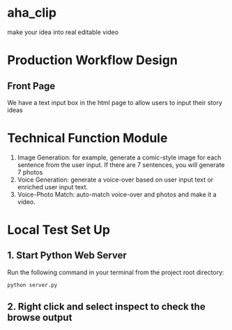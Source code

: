 # aha_clip
make your idea into real editable video

# Production Workflow Design
## Front Page
We have a text input box in the html page to allow users to input their story ideas

# Technical Function Module
1. Image Generation: for example, generate a comic-style image for each sentence from the user input. If there are 7 sentences, you will generate 7 photos
2. Voice Generation: generate a voice-over based on user input text or enriched user input text.
3. Voice-Photo Match: auto-match voice-over and photos and make it a video. 

# Local Test Set Up

## 1. Start Python Web Server
Run the following command in your terminal from the project root directory: 
```python
python server.py
```


## 2. Right click and select inspect to check the browse output
